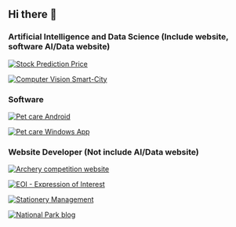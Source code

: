 ## Hi there 👋

### Artificial Intelligence and Data Science (Include website, software AI/Data website)
[![Stock Prediction Price](https://github-readme-stats.vercel.app/api/pin/?username=Phonginhere&repo=stock_prediction_price&show_owner=True)](https://github.com/Phonginhere/stock_prediction_price)

[![Computer Vision Smart-City](https://github-readme-stats.vercel.app/api/pin/?username=Phonginhere&repo=cos40007-team&show_owner=True)](https://github.com/Phonginhere/cos40007-team)

### Software
[![Pet care Android](https://github-readme-stats.vercel.app/api/pin/?username=Phonginhere&repo=projectPetCare&show_owner=True)](https://github.com/Phonginhere/projectPetCare)

[![Pet care Windows App](https://github-readme-stats.vercel.app/api/pin/?username=Phonginhere&repo=Java_Project_2_Pet_Care_Desktop&show_owner=True)](https://github.com/Phonginhere/Java_Project_2_Pet_Care_Desktop)

### Website Developer (Not include AI/Data website)
[![Archery competition website](https://github-readme-stats.vercel.app/api/pin/?username=Phonginhere&repo=stock_prediction_price&show_owner=True)](https://github.com/Phonginhere/stock_prediction_price)

[![EOI - Expression of Interest](https://github-readme-stats.vercel.app/api/pin/?username=Phonginhere&repo=assgn2-citp&show_owner=True)](https://github.com/Phonginhere/assgn2-citp)

[![Stationery Management](https://github-readme-stats.vercel.app/api/pin/?username=Phonginhere&repo=Stationery-Web-ENG&show_owner=True)](https://github.com/Phonginhere/Stationery-Web-ENG)

[![National Park blog](https://github-readme-stats.vercel.app/api/pin/?username=Phonginhere&repo=National-Park-web-Vietnamese-Version&show_owner=True)](https://github.com/Phonginhere/National-Park-web-Vietnamese-Version)

<!--
**Phonginhere/Phonginhere** is a ✨ _special_ ✨ repository because its `README.md` (this file) appears on your GitHub profile.

Here are some ideas to get you started:

- 🔭 I’m currently working on ...
- 🌱 I’m currently learning ...
- 👯 I’m looking to collaborate on ...
- 🤔 I’m looking for help with ...
- 💬 Ask me about ...
- 📫 How to reach me: ...
- 😄 Pronouns: ...
- ⚡ Fun fact: ...
-->
